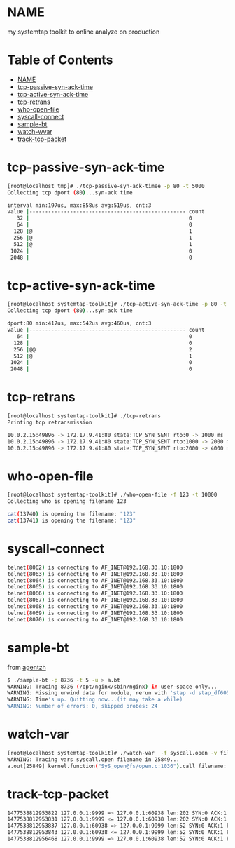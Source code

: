 NAME
====
my systemtap toolkit to online analyze on production

Table of Contents
=================

* [NAME](#name)
* [tcp-passive-syn-ack-time](#tcp-passive-syn-ack-time)
* [tcp-active-syn-ack-time](#tcp-active-syn-ack-time)
* [tcp-retrans](#tcp-retrans)
* [who-open-file](#who-open-file)
* [syscall-connect](#syscall-connect)
* [sample-bt](#sample-bt)
* [watch-wvar](#watch-var)
* [track-tcp-packet](#track-tcp-packet)


tcp-passive-syn-ack-time
===============
````bash
[root@localhost tmp]# ./tcp-passive-syn-ack-timee -p 80 -t 5000
Collecting tcp dport (80)...syn-ack time

interval min:197us, max:858us avg:519us, cnt:3
value |-------------------------------------------------- count
   32 |                                                   0
   64 |                                                   0
  128 |@                                                  1
  256 |@                                                  1
  512 |@                                                  1
 1024 |                                                   0
 2048 |                                                   0
````



tcp-active-syn-ack-time
===============

````bash
[root@localhost systemtap-toolkit]# ./tcp-active-syn-ack-time -p 80 -t 5000
Collecting tcp dport (80)...syn-ack time

dport:80 min:417us, max:542us avg:460us, cnt:3
value |-------------------------------------------------- count
   64 |                                                   0
  128 |                                                   0
  256 |@@                                                 2
  512 |@                                                  1
 1024 |                                                   0
 2048 |                                                   0

````

tcp-retrans
===========
````bash
[root@localhost systemtap-toolkit]# ./tcp-retrans
Printing tcp retransmission

10.0.2.15:49896 -> 172.17.9.41:80 state:TCP_SYN_SENT rto:0 -> 1000 ms
10.0.2.15:49896 -> 172.17.9.41:80 state:TCP_SYN_SENT rto:1000 -> 2000 ms
10.0.2.15:49896 -> 172.17.9.41:80 state:TCP_SYN_SENT rto:2000 -> 4000 ms
````

who-open-file
=============

````bash
[root@localhost systemtap-toolkit]# ./who-open-file -f 123 -t 10000
Collecting who is opening filename 123

cat(13740) is opening the filename: "123"
cat(13741) is opening the filename: "123"
````

syscall-connect
==============
````bash
telnet(8062) is connecting to AF_INET@192.168.33.10:1800
telnet(8063) is connecting to AF_INET@192.168.33.10:1800
telnet(8064) is connecting to AF_INET@192.168.33.10:1800
telnet(8065) is connecting to AF_INET@192.168.33.10:1800
telnet(8066) is connecting to AF_INET@192.168.33.10:1800
telnet(8067) is connecting to AF_INET@192.168.33.10:1800
telnet(8068) is connecting to AF_INET@192.168.33.10:1800
telnet(8069) is connecting to AF_INET@192.168.33.10:1800
telnet(8070) is connecting to AF_INET@192.168.33.10:1800
````

sample-bt
=========
from [agentzh](https://github.com/openresty/nginx-systemtap-toolkit#sample-bt)
````bash
$ ./sample-bt -p 8736 -t 5 -u > a.bt
WARNING: Tracing 8736 (/opt/nginx/sbin/nginx) in user-space only...
WARNING: Missing unwind data for module, rerun with 'stap -d stap_df60590ce8827444bfebaf5ea938b5a_11577'
WARNING: Time's up. Quitting now...(it may take a while)
WARNING: Number of errors: 0, skipped probes: 24
````

watch-var
=========

````bash
[root@localhost systemtap-toolkit]# ./watch-var  -f syscall.open -v filename -p 25849
WARNING: Tracing vars syscall.open filename in 25849...
a.out[25849] kernel.function("SyS_open@fs/open.c:1036").call filename: "" => ""./test""
````

track-tcp-packet
================

````bash
1477538812953822 127.0.0.1:9999 => 127.0.0.1:60938 len:202 SYN:0 ACK:1 FIN:0 RST:0 PSH:1 URG:0
1477538812953831 127.0.0.1:9999 <= 127.0.0.1:60938 len:202 SYN:0 ACK:1 FIN:0 RST:0 PSH:1 URG:0
1477538812953837 127.0.0.1:60938 => 127.0.0.1:9999 len:52 SYN:0 ACK:1 FIN:0 RST:0 PSH:0 URG:0
1477538812953843 127.0.0.1:60938 <= 127.0.0.1:9999 len:52 SYN:0 ACK:1 FIN:0 RST:0 PSH:0 URG:0
1477538812956468 127.0.0.1:9999 => 127.0.0.1:60938 len:52 SYN:0 ACK:1 FIN:1 RST:0 PSH:0 URG:0
````
